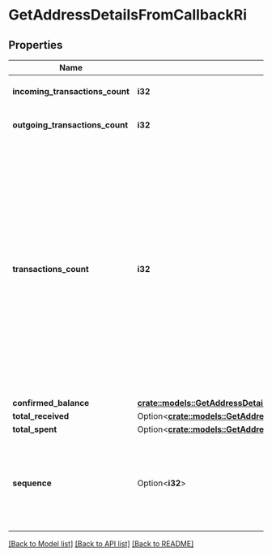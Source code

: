 # GetAddressDetailsFromCallbackRi

## Properties

Name | Type | Description | Notes
------------ | ------------- | ------------- | -------------
**incoming_transactions_count** | **i32** | Defines the count of the incoming transactions. | 
**outgoing_transactions_count** | **i32** | Defines the count of the outgoing transactions. | 
**transactions_count** | **i32** | Represents the total number of confirmed coins transactions for this address, both incoming and outgoing. Applies for coins only **and not** tokens transfers e.g. for Ethereum. `transactionsCount` could result as less than incoming and outgoing transactions put together (e.g. in Bitcoin), due to the fact that one and the same address could be in senders and receivers addresses. | 
**confirmed_balance** | [**crate::models::GetAddressDetailsRiConfirmedBalance**](GetAddressDetailsRI_confirmedBalance.md) |  | 
**total_received** | Option<[**crate::models::GetAddressDetailsFromCallbackRiTotalReceived**](GetAddressDetailsFromCallbackRI_totalReceived.md)> |  | [optional]
**total_spent** | Option<[**crate::models::GetAddressDetailsFromCallbackRiTotalSpent**](GetAddressDetailsFromCallbackRI_totalSpent.md)> |  | [optional]
**sequence** | Option<**i32**> | Defines the transaction input's sequence as an integer, which is is used when transactions are replaced with newer versions before LockTime. | [optional]

[[Back to Model list]](../README.md#documentation-for-models) [[Back to API list]](../README.md#documentation-for-api-endpoints) [[Back to README]](../README.md)


